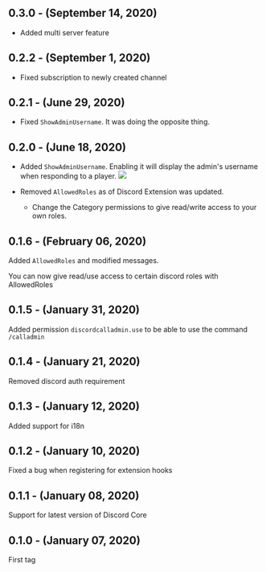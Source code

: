 ## 0.3.0 - (September 14, 2020)

- Added multi server feature

## 0.2.2 - (September 1, 2020)

- Fixed subscription to newly created channel

## 0.2.1 - (June 29, 2020)

- Fixed `ShowAdminUsername`. It was doing the opposite thing.

## 0.2.0 - (June 18, 2020)

- Added `ShowAdminUsername`. Enabling it will display the admin's username when responding to a player.
![](https://i.imgur.com/K8yONSe.png)

- Removed `AllowedRoles` as of Discord Extension was updated.
  - Change the Category permissions to give read/write access to your own roles.

## 0.1.6 - (February 06, 2020)

Added `AllowedRoles` and modified messages.

You can now give read/use access to certain discord roles with AllowedRoles

## 0.1.5 - (January 31, 2020)

Added permission `discordcalladmin.use` to be able to use the command `/calladmin`

## 0.1.4 - (January 21, 2020)

Removed discord auth requirement

## 0.1.3 - (January 12, 2020)

Added support for i18n

## 0.1.2 - (January 10, 2020)

Fixed a bug when registering for extension hooks

## 0.1.1 - (January 08, 2020)

Support for latest version of Discord Core

## 0.1.0 - (January 07, 2020)

First tag